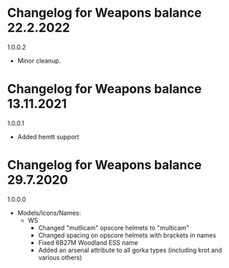 # Changelog for Weapons balance 22.2.2022

1.0.0.2
- Minor cleanup.

# Changelog for Weapons balance 13.11.2021

1.0.0.1
- Added hemtt support

# Changelog for Weapons balance 29.7.2020

1.0.0.0
- Models/Icons/Names:
    - WS
        - Changed "mutlicam" opscore helmets to "multicam"
        - Changed spacing on opscore helmets with brackets in names
        - Fixed 6B27M Woodland ESS name
        - Added an arsenal attribute to all gorka types (including krot and various others)
